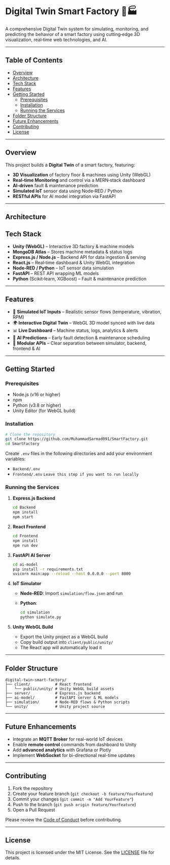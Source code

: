 
# Digital Twin Smart Factory 🚀🏭
A comprehensive Digital Twin system for simulating, monitoring, and predicting the behavior of a smart factory using cutting‑edge 3D visualization, real‑time web technologies, and AI.

---

## Table of Contents

- [Overview](#overview)
- [Architecture](#architecture)
- [Tech Stack](#tech-stack)
- [Features](#features)
- [Getting Started](#getting-started)
  - [Prerequisites](#prerequisites)
  - [Installation](#installation)
  - [Running the Services](#running-the-services)
- [Folder Structure](#folder-structure)
- [Future Enhancements](#future-enhancements)
- [Contributing](#contributing)
- [License](#license)

---

## Overview

This project builds a **Digital Twin** of a smart factory, featuring:

- **3D Visualization** of factory floor & machines using Unity (WebGL)
- **Real‑time Monitoring** and control via a MERN‑stack dashboard
- **AI‑driven** fault & maintenance prediction
- **Simulated IoT** sensor data using Node‑RED / Python
- **RESTful APIs** for AI model integration via FastAPI

---

## Architecture



## Tech Stack

* **Unity (WebGL)** – Interactive 3D factory & machine models
* **MongoDB Atlas** – Stores machine metadata & status logs
* **Express.js / Node.js** – Backend API for data ingestion & serving
* **React.js** – Real‑time dashboard & Unity WebGL integration
* **Node‑RED / Python** – IoT sensor data simulation
* **FastAPI** – REST API wrapping ML models
* **Python** (Scikit‑learn, XGBoost) – Fault & maintenance prediction

---

## Features

* 📡 **Simulated IoT Inputs** – Realistic sensor flows (temperature, vibration, RPM)
* 🌍 **Interactive Digital Twin** – WebGL 3D model synced with live data
* 📊 **Live Dashboard** – Machine status, logs, analytics & alerts
* 🤖 **AI Predictions** – Early fault detection & maintenance scheduling
* 🔌 **Modular APIs** – Clear separation between simulator, backend, frontend & AI

---

## Getting Started

### Prerequisites

* Node.js (v16 or higher)
* npm
* Python (v3.8 or higher)
* Unity Editor (for WebGL build)

### Installation

```bash
# Clone the repository
git clone https://github.com/MuhammadSarmad091/SmartFactory.git
cd SmartFactory
```

Create `.env` files in the following directories and add your environment variables:

* `Backend/.env`
* `Frontend/.env`
`Leave this step if you want to run locally`

### Running the Services

1. **Express.js Backend**

   ```bash
   cd Backend
   npm install
   npm start
   ```
2. **React Frontend**

   ```bash
   cd Frontend
   npm install
   npm run dev
   ```
3. **FastAPI AI Server**

   ```bash
   cd ai-model
   pip install -r requirements.txt
   uvicorn main:app --reload --host 0.0.0.0 --port 8000
   ```
4. **IoT Simulator**

   * **Node‑RED**: Import `simulation/flow.json` and run
   * **Python**:

     ```bash
     cd simulation
     python simulate.py
     ```
5. **Unity WebGL Build**

   * Export the Unity project as a WebGL build
   * Copy build output into `client/public/unity/`
   * The React app will automatically load it

---

## Folder Structure

```
digital-twin-smart-factory/
├── client/           # React frontend
│   └── public/unity/ # Unity WebGL build assets
├── server/           # Express.js backend
├── ai-model/         # FastAPI server & ML models
├── simulation/       # Node‑RED flows & Python scripts
└── unity/            # Unity project source
```

---

## Future Enhancements

* Integrate an **MQTT Broker** for real-world IoT devices
* Enable **remote control** commands from dashboard to Unity
* Add **advanced analytics** with Grafana or Plotly
* Implement **WebSocket** for bi-directional real-time updates

---

## Contributing

1. Fork the repository
2. Create your feature branch (`git checkout -b feature/YourFeature`)
3. Commit your changes (`git commit -m "Add YourFeature"`)
4. Push to the branch (`git push origin feature/YourFeature`)
5. Open a Pull Request

Please review the [Code of Conduct](CODE_OF_CONDUCT.md) before contributing.

---

## License

This project is licensed under the MIT License. See the [LICENSE](LICENSE) file for details.

```
```
